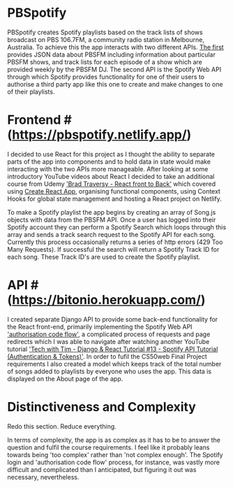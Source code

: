 # PBSpotify

PBSpotify creates Spotify playlists based on the track lists of shows broadcast on PBS 106.7FM, a community radio station in Melbourne, Australia.
To achieve this the app interacts with two different APIs. [The first](https://airnet.org.au/rest/stations/3pbs/programs 'Airnet Rest API') provides JSON data about PBSFM including information about particular PBSFM shows, and track lists for each episode of a show which are provided weekly by the PBSFM DJ. The second API is the Spotify Web API through which Spotify provides functionality for one of their users to authorise a third party app like this one to create and make changes to one of their playlists.

# Frontend # (https://pbspotify.netlify.app/)

I decided to use React for this project as I thought the ability to separate parts of the app into components and to hold data in state would make interacting with the two APIs more manageable. After looking at some introductory YouTube videos about React I decided to take an additional course from Udemy ['Brad Traversy - React front to Back'](https://www.udemy.com/course/modern-react-front-to-back/ 'Brad Traversy - React front to Back') which covered using [Create React App](https://github.com/facebook/create-react-app 'Create React App on Github'), organising functional components, using Context Hooks for global state management and hosting a React project on Netlify.

To make a Spotify playlist the app begins by creating an array of Song.js objects with data from the PBSFM API. Once a user has logged into their Spotify account they can perform a Spotify Search which loops through this array and sends a track search request to the Spotify API for each song. Currently this process occasionally returns a series of http errors (429 Too Many Requests). If successful the search will return a Spotify Track ID for each song. These Track ID's are used to create the Spotify playlist.

# API # (https://bitonio.herokuapp.com/)

I created separate Django API to provide some back-end functionality for the React front-end, primarily implementing the Spotify Web API ['authorisation code flow'](https://developer.spotify.com/documentation/general/guides/authorization/code-flow/ 'Spotify developer guide'), a complicated process of requests and page redirects which I was able to navigate after watching another YouTube tutorial ['Tech with Tim - Django & React Tutorial #13 - Spotify API Tutorial (Authentication & Tokens)'](https://www.youtube.com/watch?v=rYDDWVuv-kI 'Tech with Tim'). In order to fufil the CS50web Final Project requirements I also created a model which keeps track of the total number of songs added to playlists by everyone who uses the app. This data is displayed on the About page of the app.

# Distinctiveness and Complexity

Redo this section. Reduce everything.

In terms of complexity, the app is as complex as it has to be to answer the question and fulfil the course requirements. I feel like it probably leans towards being 'too complex' rather than 'not complex enough'. The Spotify login and 'authorisation code flow' process, for instance, was vastly more difficult and complicated than I anticipated, but figuring it out was necessary, nevertheless.
